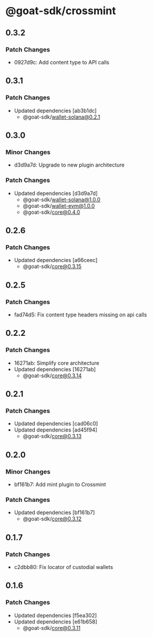 # @goat-sdk/crossmint

## 0.3.2

### Patch Changes

- 0927d9c: Add content type to API calls

## 0.3.1

### Patch Changes

- Updated dependencies [ab3b1dc]
  - @goat-sdk/wallet-solana@0.2.1

## 0.3.0

### Minor Changes

- d3d9a7d: Upgrade to new plugin architecture

### Patch Changes

- Updated dependencies [d3d9a7d]
  - @goat-sdk/wallet-solana@1.0.0
  - @goat-sdk/wallet-evm@1.0.0
  - @goat-sdk/core@0.4.0

## 0.2.6

### Patch Changes

- Updated dependencies [a66ceec]
  - @goat-sdk/core@0.3.15

## 0.2.5

### Patch Changes

- fad74d5: Fix content type headers missing on api calls

## 0.2.2

### Patch Changes

- 16271ab: Simplify core architecture
- Updated dependencies [16271ab]
  - @goat-sdk/core@0.3.14

## 0.2.1

### Patch Changes

- Updated dependencies [cad06c0]
- Updated dependencies [ad45f94]
  - @goat-sdk/core@0.3.13

## 0.2.0

### Minor Changes

- bf161b7: Add mint plugin to Crossmint

### Patch Changes

- Updated dependencies [bf161b7]
  - @goat-sdk/core@0.3.12

## 0.1.7

### Patch Changes

- c2dbb80: Fix locator of custodial wallets

## 0.1.6

### Patch Changes

- Updated dependencies [f5ea302]
- Updated dependencies [e61b658]
  - @goat-sdk/core@0.3.11
